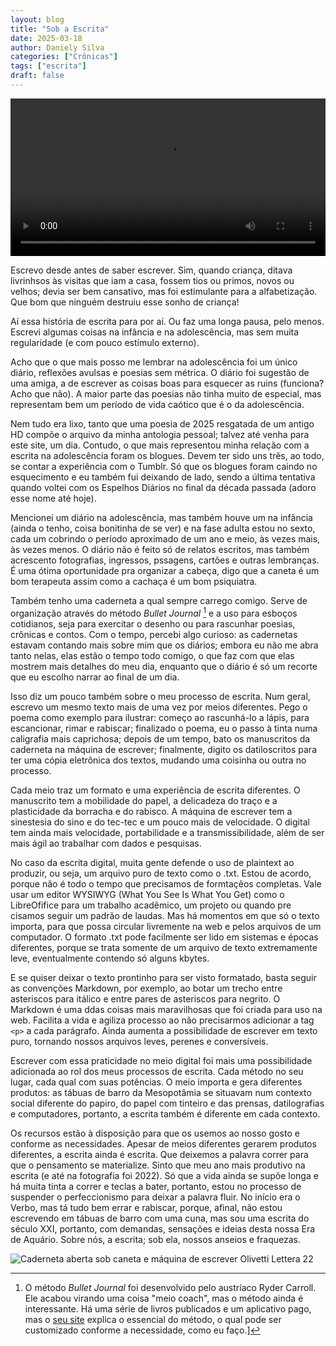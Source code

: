 ```yaml
---
layout: blog
title: "Sob a Escrita"
date: 2025-03-18
author: Daniely Silva
categories: ["Crônicas"]
tags: ["escrita"]
draft: false
---
```


<video width="100%" controls>
 <source src="/img/blog/Olivetti.mp4" type="video/mp4" alt="Squência de escrita na máquina de escrever" title="Um minuto de escrita.">  
Este vídeo não é suportado pelo seu navegador.
</video>

Escrevo desde antes de saber escrever. Sim, quando criança, ditava livrinhsos às visitas que iam a casa, fossem tios ou primos, novos ou velhos; devia ser bem cansativo, mas foi estimulante para a alfabetização. Que bom que ninguém destruiu esse sonho de criança!

<!--more-->

Aí essa história de escrita para por aí. Ou faz uma longa pausa, pelo menos. Escrevi algumas coisas na infância e na adolescência, mas sem muita regularidade (e com pouco estímulo externo).

Acho que o que mais posso me lembrar na adolescência foi um único diário, reflexões avulsas e poesias sem métrica. O diário foi sugestão de uma amiga, a de escrever as coisas boas para esquecer as ruins (funciona? Acho que não). A maior parte das poesias não tinha muito de especial, mas representam bem um período de vida caótico que é o da adolescência.

Nem tudo era lixo, tanto que uma poesia de 2025 resgatada de um antigo HD compõe o arquivo da minha antologia pessoal; talvez até venha para este site, um dia. Contudo, o que mais representou minha relação com a escrita na adolescência foram os blogues. Devem ter sido uns três, ao todo, se contar a experiência com o Tumblr. Só que os blogues foram caindo no esquecimento e eu também fui deixando de lado, sendo a última tentativa quando voltei com os Espelhos Diários no final da década passada (adoro esse nome até hoje).

Mencionei um diário na adolescência, mas também houve um na infância (ainda o tenho, coisa bonitinha de se ver) e na fase adulta estou no sexto, cada um cobrindo o período aproximado de um ano e meio, às vezes mais, às vezes menos. O diário não é feito só de relatos escritos, mas também acrescento fotografias, ingressos, pssagens, cartões e outras lembranças. É uma ótima oportunidade pra organizar a cabeça, digo que a caneta é um bom terapeuta assim como a cachaça é um bom psiquiatra.

Também tenho uma caderneta a qual sempre carrego comigo. Serve de organização através do método *Bullet Journal* [^1] e a uso para esboços cotidianos, seja para exercitar o desenho ou para rascunhar poesias, crônicas e contos. Com o tempo, percebi algo curioso: as cadernetas estavam contando mais sobre mim que os diários; embora eu não me abra tanto nelas, elas estão o tempo todo comigo, o que faz com que elas mostrem mais detalhes do meu dia, enquanto que o diário é só um recorte que eu escolho narrar ao final de um dia.

Isso diz um pouco também sobre o meu processo de escrita. Num geral, escrevo um mesmo texto mais de uma vez por meios diferentes. Pego o poema como exemplo para ilustrar: começo ao rascunhá-lo a lápis, para escancionar, rimar e rabiscar; finalizado o poema, eu o passo à tinta numa caligrafia mais caprichosa; depois de um tempo, bato os manuscritos da caderneta na máquina de escrever; finalmente, digito os datiloscritos para ter uma cópia eletrônica dos textos, mudando uma coisinha ou outra no processo.

Cada meio traz um formato e uma experiência de escrita diferentes. O manuscrito tem a mobilidade do papel, a delicadeza do traço e a plasticidade da borracha e do rabisco. A máquina de escrever tem a sinestesia do sino e do tec-tec e um pouco mais de velocidade. O digital tem ainda mais velocidade, portabilidade e a transmissibilidade, além de ser mais ágil ao trabalhar com dados e pesquisas.

No caso da escrita digital, muita gente defende o uso de plaintext ao produzir, ou seja, um arquivo puro de texto como o .txt. Estou de acordo, porque não é todo o tempo que precisamos de formtaçẽos completas. Vale usar um editor WYSIWYG (What You See Is What You Get) como o LibreOfifice para um trabalho acadêmico, um projeto ou quando pre cisamos seguir um padrão de laudas. Mas há momentos em que só o texto importa, para que possa circular livremente na web e pelos arquivos de um computador. O formato .txt pode facilmente ser lido em sistemas e épocas diferentes, porque se trata somente de um arquivo de texto extremamente leve, eventualmente contendo só alguns kbytes.

E se quiser deixar o texto prontinho para ser visto formatado, basta seguir as convenções Markdown, por exemplo, ao botar um trecho entre asteriscos para itálico e entre pares de asteriscos para negrito. O Markdown é uma ddas coisas mais maravilhosas que foi criada para uso na web. Facilita a vida e agiliza processo ao não precisarmos adicionar a tag `<p>` a cada parágrafo. Ainda aumenta a possibilidade de escrever em texto puro, tornando nossos arquivos leves, perenes e conversíveis.

Escrever com essa praticidade no meio digital foi mais uma possibilidade adicionada ao rol dos meus processos de escrita. Cada método no seu lugar, cada qual com suas potências. O meio importa e gera diferentes produtos: as tábuas de barro da Mesopotâmia se situavam num contexto social diferente do papiro, do papel com tinteiro e das prensas, datilografias e computadores, portanto, a escrita também é diferente em cada contexto.

Os recursos estão à disposição para que os usemos ao nosso gosto e conforme as necessidades. Apesar de meios diferentes gerarem produtos diferentes, a escrita ainda é escrita. Que deixemos a palavra correr para que o pensamento se materialize. Sinto que meu ano mais produtivo na escrita (e até na fotografia foi 2022). Só que a vida ainda se supõe longa e há muita tinta a correr e teclas a bater, portanto, estou no processo de suspender o perfeccionismo para deixar a palavra fluir. No início era o Verbo, mas tá tudo bem errar e rabiscar, porque, afinal, não estou escrevendo em tábuas de barro com uma cuna, mas sou uma escrita do século XXI, portanto, com demandas, sensações e ideias desta nossa Era de Aquário. Sobre nós, a escrita; sob ela, nossos anseios e fraquezas.

![Caderneta aberta sob caneta e máquina de escrever Olivetti Lettera 22](/img/blog/Olivetti.jpg "Sob a escrita")

[^1]: O método *Bullet Journal* foi desenvolvido pelo austríaco Ryder Carroll. Ele acabou virando uma coisa "meio coach", mas o método ainda é interessante. Há uma série de livros publicados e um aplicativo pago, mas o [seu site](http://bulletjournal.com/) explica o essencial do método, o qual pode ser customizado conforme a necessidade, como eu faço.]
